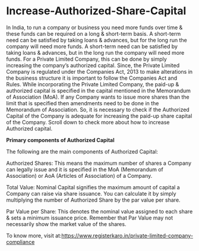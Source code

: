 # Increase-Authorized-Share-Capital
In India, to run a company or business you need more funds over time &amp; these funds can be required on a long &amp; short-term basis. A short-term need can be satisfied by taking loans &amp; advances, but for the long run the company will need more funds. 
 A short-term need can be satisfied by taking loans & advances, but in the long run the company will need more funds. For a Private Limited Company, this can be done by simply increasing the company’s authorized capital. Since, the Private Limited Company is regulated under the Companies Act, 2013 to make alterations in the business structure it is important to follow the Companies Act and Rules. While incorporating the Private Limited Company, the paid-up & authorized capital is specified in the capital mentioned in the Memorandum of Association (MoA). If any Company wants to issue more shares than the limit that is specified then amendments need to be done in the Memorandum of Association. So, it is necessary to check if the Authorized Capital of the Company is adequate for increasing the paid-up share capital of the Company. Scroll down to check more about how to increase Authorized capital.
 
**Primary components of Authorized Capital**

The following are the main components of Authorized Capital:


Authorized Shares: This means the maximum number of shares a Company can legally issue and it is specified in the MoA (Memorandum of Association) or AoA (Articles of Association) of a Company.

Total Value: Nominal Capital signifies the maximum amount of capital a Company can raise via share issuance. You can calculate it by simply multiplying the number of Authorized Share by the par value per share.

Par Value per Share: This denotes the nominal value assigned to each share & sets a minimum issuance price. Remember that Par Value may not necessarily show the market value of the shares.

To know more, visit at:https://www.registerkaro.in/private-limited-company-compliance

